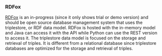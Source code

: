 ### RDFox

[RDFox](https://www.oxfordsemantic.tech/product) is an in-progress (since it only shows trial or demo version) and should be open source database management system that uses the triplestore, or RDF data model. RDFox is hosted with the in-memory model and Java can access it with the API while Python can use the REST version to access it.
The triplestore data model is focused on the storage and retrieval of triples. It is different from a relational database since triplestore databases are optimized for the storage and retrieval of triples.
